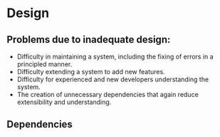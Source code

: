 # Design

## Problems due to inadequate design:

- Difficulty in maintaining a system, including the fixing of errors in a principled manner.
- Difficulty extending a system to add new features.
- Difficulty for experienced and new developers understanding the system.
- The creation of unnecessary dependencies that again reduce extensibility and understanding.

## Dependencies